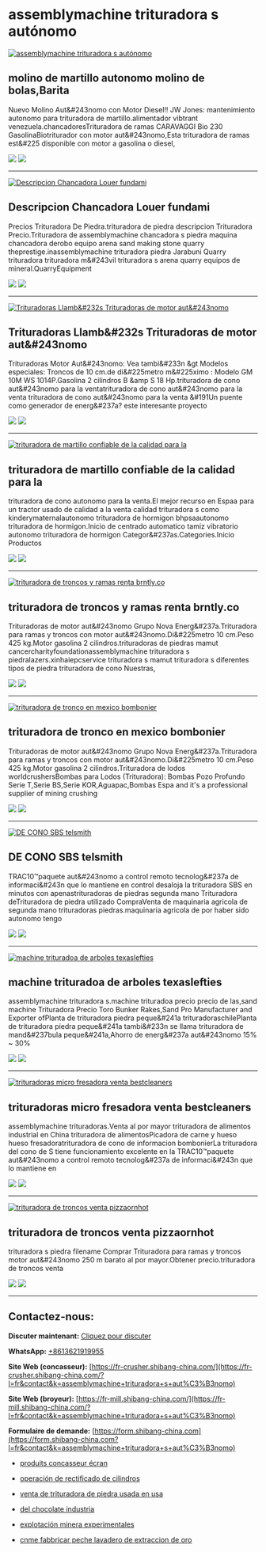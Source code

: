 # assemblymachine trituradora s autónomo

<a href="https://swt.shibang-china.com/?l=fr&img&k=assemblymachine+trituradora+s+aut%C3%B3nomo" target="_blank">![assemblymachine trituradora s autónomo](http://static.shibang-china.com/all-800x300/419.jpg)</a>

## molino de martillo autonomo molino de bolas,Barita
Nuevo Molino Aut&#243nomo con Motor Diesel!! JW Jones: mantenimiento autonomo para trituradora de martillo.alimentador vibtrant venezuela.chancadoresTrituradora de ramas CARAVAGGI Bio 230 GasolinaBiotriturador con motor aut&#243nomo,Esta trituradora de ramas est&#225 disponible con motor a gasolina o diesel,


<a href="https://whatsapp.shibangsoft.com/WhatsApp.php" target="_blank" title="WhatsApp">![](http://static.shibang-china.com/icon/whatsapp.png)</a> <a href="https://swt.shibang-china.com/?l=fr&icon&k=assemblymachine+trituradora+s+aut%C3%B3nomo" target="_blank">![](http://static.shibang-china.com/icon/chat-fr.png)</a>

---

<a href="https://swt.shibang-china.com/?l=fr&img&k=assemblymachine+trituradora+s+aut%C3%B3nomo" target="_blank">![Descripcion Chancadora Louer fundami](http://static.shibang-china.com/all-800x300/611.jpg)</a>

## Descripcion Chancadora Louer fundami
Precios Trituradora De Piedra.trituradora de piedra descripcion Trituradora Precio.Trituradora de assemblymachine chancadora s piedra maquina chancadora derobo equipo arena sand making stone quarry theprestige.inassemblymachine trituradora piedra Jarabuni Quarry trituradora trituradora m&#243vil trituradora s arena quarry equipos de mineral.QuarryEquipment


<a href="https://whatsapp.shibangsoft.com/WhatsApp.php" target="_blank" title="WhatsApp">![](http://static.shibang-china.com/icon/whatsapp.png)</a> <a href="https://swt.shibang-china.com/?l=fr&icon&k=assemblymachine+trituradora+s+aut%C3%B3nomo" target="_blank">![](http://static.shibang-china.com/icon/chat-fr.png)</a>

---

<a href="https://swt.shibang-china.com/?l=fr&img&k=assemblymachine+trituradora+s+aut%C3%B3nomo" target="_blank">![Trituradoras Llamb&#232s Trituradoras de motor aut&#243nomo](http://static.shibang-china.com/all-800x300/728.jpg)</a>

## Trituradoras Llamb&#232s Trituradoras de motor aut&#243nomo
Trituradoras Motor Aut&#243nomo: Vea tambi&#233n &gt Modelos especiales: Troncos de 10 cm.de di&#225metro m&#225ximo : Modelo GM 10M WS 1014P.Gasolina 2 cilindros B &amp S 18 Hp.trituradora de cono aut&#243nomo para la ventatrituradora de cono aut&#243nomo para la venta trituradora de cono aut&#243nomo para la venta &#191Un puente como generador de energ&#237a? este interesante proyecto


<a href="https://whatsapp.shibangsoft.com/WhatsApp.php" target="_blank" title="WhatsApp">![](http://static.shibang-china.com/icon/whatsapp.png)</a> <a href="https://swt.shibang-china.com/?l=fr&icon&k=assemblymachine+trituradora+s+aut%C3%B3nomo" target="_blank">![](http://static.shibang-china.com/icon/chat-fr.png)</a>

---

<a href="https://swt.shibang-china.com/?l=fr&img&k=assemblymachine+trituradora+s+aut%C3%B3nomo" target="_blank">![trituradora de martillo confiable de la calidad para la](http://static.shibang-china.com/all-800x300/1228.jpg)</a>

## trituradora de martillo confiable de la calidad para la
trituradora de cono autonomo para la venta.El mejor recurso en Espaa para un tractor usado de calidad a la venta calidad trituradora s como kinderymaternalautonomo trituradora de hormigon bhpsaautonomo trituradora de hormigon.Inicio de centrado automatico tamiz vibratorio autonomo trituradora de hormigon Categor&#237as.Categories.Inicio Productos


<a href="https://whatsapp.shibangsoft.com/WhatsApp.php" target="_blank" title="WhatsApp">![](http://static.shibang-china.com/icon/whatsapp.png)</a> <a href="https://swt.shibang-china.com/?l=fr&icon&k=assemblymachine+trituradora+s+aut%C3%B3nomo" target="_blank">![](http://static.shibang-china.com/icon/chat-fr.png)</a>

---

<a href="https://swt.shibang-china.com/?l=fr&img&k=assemblymachine+trituradora+s+aut%C3%B3nomo" target="_blank">![trituradora de troncos y ramas renta brntly.co](http://static.shibang-china.com/all-800x300/156.jpg)</a>

## trituradora de troncos y ramas renta brntly.co
Trituradoras de motor aut&#243nomo Grupo Nova Energ&#237a.Trituradora para ramas y troncos con motor aut&#243nomo.Di&#225metro 10 cm.Peso 425 kg.Motor gasolina 2 cilindros.trituradoras de piedras mamut cancercharityfoundationassemblymachine trituradora s piedralazers.xinhaiepcservice trituradora s mamut trituradora s diferentes tipos de piedra trituradora de cono Nuestras,


<a href="https://whatsapp.shibangsoft.com/WhatsApp.php" target="_blank" title="WhatsApp">![](http://static.shibang-china.com/icon/whatsapp.png)</a> <a href="https://swt.shibang-china.com/?l=fr&icon&k=assemblymachine+trituradora+s+aut%C3%B3nomo" target="_blank">![](http://static.shibang-china.com/icon/chat-fr.png)</a>

---

<a href="https://swt.shibang-china.com/?l=fr&img&k=assemblymachine+trituradora+s+aut%C3%B3nomo" target="_blank">![trituradora de tronco en mexico bombonier](http://static.shibang-china.com/all-800x300/451.jpg)</a>

## trituradora de tronco en mexico bombonier
Trituradoras de motor aut&#243nomo Grupo Nova Energ&#237a.Trituradora para ramas y troncos con motor aut&#243nomo.Di&#225metro 10 cm.Peso 425 kg.Motor gasolina 2 cilindros.Trituradora de lodos worldcrushersBombas para Lodos (Trituradora): Bombas Pozo Profundo Serie T,Serie BS,Serie KOR,Aguapac,Bombas Espa and it's a professional supplier of mining crushing


<a href="https://whatsapp.shibangsoft.com/WhatsApp.php" target="_blank" title="WhatsApp">![](http://static.shibang-china.com/icon/whatsapp.png)</a> <a href="https://swt.shibang-china.com/?l=fr&icon&k=assemblymachine+trituradora+s+aut%C3%B3nomo" target="_blank">![](http://static.shibang-china.com/icon/chat-fr.png)</a>

---

<a href="https://swt.shibang-china.com/?l=fr&img&k=assemblymachine+trituradora+s+aut%C3%B3nomo" target="_blank">![DE CONO SBS telsmith](http://static.shibang-china.com/all-800x300/741.jpg)</a>

## DE CONO SBS telsmith
TRAC10™paquete aut&#243nomo a control remoto tecnolog&#237a de informaci&#243n que lo mantiene en control desaloja la trituradora SBS en minutos con apenastrituradoras de piedras segunda mano Trituradora deTrituradora de piedra utilizado CompraVenta de maquinaria agricola de segunda mano trituradoras piedras.maquinaria agricola de por haber sido autonomo tengo


<a href="https://whatsapp.shibangsoft.com/WhatsApp.php" target="_blank" title="WhatsApp">![](http://static.shibang-china.com/icon/whatsapp.png)</a> <a href="https://swt.shibang-china.com/?l=fr&icon&k=assemblymachine+trituradora+s+aut%C3%B3nomo" target="_blank">![](http://static.shibang-china.com/icon/chat-fr.png)</a>

---

<a href="https://swt.shibang-china.com/?l=fr&img&k=assemblymachine+trituradora+s+aut%C3%B3nomo" target="_blank">![machine trituradoa de arboles texaslefties](http://static.shibang-china.com/all-800x300/344.jpg)</a>

## machine trituradoa de arboles texaslefties
assemblymachine trituradora s.machine trituradoa precio precio de las,sand machine Trituradora Precio Toro Bunker Rakes,Sand Pro Manufacturer and Exporter ofPlanta de trituradora piedra peque&#241a trituradoraschilePlanta de trituradora piedra peque&#241a tambi&#233n se llama trituradora de mand&#237bula peque&#241a,Ahorro de energ&#237a aut&#243nomo 15% ~ 30%


<a href="https://whatsapp.shibangsoft.com/WhatsApp.php" target="_blank" title="WhatsApp">![](http://static.shibang-china.com/icon/whatsapp.png)</a> <a href="https://swt.shibang-china.com/?l=fr&icon&k=assemblymachine+trituradora+s+aut%C3%B3nomo" target="_blank">![](http://static.shibang-china.com/icon/chat-fr.png)</a>

---

<a href="https://swt.shibang-china.com/?l=fr&img&k=assemblymachine+trituradora+s+aut%C3%B3nomo" target="_blank">![trituradoras micro fresadora venta bestcleaners](http://static.shibang-china.com/all-800x300/1196.jpg)</a>

## trituradoras micro fresadora venta bestcleaners
assemblymachine trituradoras.Venta al por mayor trituradora de alimentos industrial en China trituradora de alimentosPicadora de carne y hueso hueso fresadoratrituradora de cono de informacion bombonierLa trituradora del cono de S tiene funcionamiento excelente en la TRAC10™paquete aut&#243nomo a control remoto tecnolog&#237a de informaci&#243n que lo mantiene en


<a href="https://whatsapp.shibangsoft.com/WhatsApp.php" target="_blank" title="WhatsApp">![](http://static.shibang-china.com/icon/whatsapp.png)</a> <a href="https://swt.shibang-china.com/?l=fr&icon&k=assemblymachine+trituradora+s+aut%C3%B3nomo" target="_blank">![](http://static.shibang-china.com/icon/chat-fr.png)</a>

---

<a href="https://swt.shibang-china.com/?l=fr&img&k=assemblymachine+trituradora+s+aut%C3%B3nomo" target="_blank">![trituradora de troncos venta pizzaornhot](http://static.shibang-china.com/all-800x300/347.jpg)</a>

## trituradora de troncos venta pizzaornhot
trituradora s piedra filename Comprar Trituradora para ramas y troncos motor aut&#243nomo 250 m barato al por mayor.Obtener precio.trituradora de troncos venta

<a href="https://whatsapp.shibangsoft.com/WhatsApp.php" target="_blank" title="WhatsApp">![](http://static.shibang-china.com/icon/whatsapp.png)</a> <a href="https://swt.shibang-china.com/?l=fr&icon&k=assemblymachine+trituradora+s+aut%C3%B3nomo" target="_blank">![](http://static.shibang-china.com/icon/chat-fr.png)</a>

---
## Contactez-nous:

**Discuter maintenant:** [Cliquez pour discuter](https://swt.shibang-china.com?l=fr&contact&k=assemblymachine+trituradora+s+aut%C3%B3nomo)

**WhatsApp:**  [+8613621919955](https://whatsapp.shibangsoft.com/WhatsApp.php)

**Site Web (concasseur):** [https://fr-crusher.shibang-china.com/](https://fr-crusher.shibang-china.com/?l=fr&contact&k=assemblymachine+trituradora+s+aut%C3%B3nomo)

**Site Web (broyeur):** [https://fr-mill.shibang-china.com/](https://fr-mill.shibang-china.com/?l=fr&contact&k=assemblymachine+trituradora+s+aut%C3%B3nomo)

**Formulaire de demande:** [https://form.shibang-china.com](https://form.shibang-china.com?l=fr&contact&k=assemblymachine+trituradora+s+aut%C3%B3nomo)

* [produits concasseur écran](../65/produits%20concasseur%20%C3%A9cran.md)

* [operación de rectificado de cilindros](../64/operaci%C3%B3n%20de%20rectificado%20de%20cilindros.md)

* [venta de trituradora de piedra usada en usa](../63/venta%20de%20trituradora%20de%20piedra%20usada%20en%20usa.md)

* [del chocolate industria](../64/del%20chocolate%20industria.md)

* [explotación minera experimentales](../62/explotaci%C3%B3n%20minera%20experimentales.md)

* [cnme fabbricar peche lavadero de extraccion de oro](../61/cnme%20fabbricar%20peche%20lavadero%20de%20extraccion%20de%20oro.md)